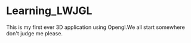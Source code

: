 # Learning_LWJGL

This is my first ever 3D application using Opengl.We all start somewhere don't judge me please.
